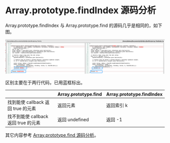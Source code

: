 # Array.prototype.findIndex 源码分析

Array.prototype.findIndex 与 Array.prototype.find 的源码几乎是相同的，如下图。

![findfindIndex](https://raw.githubusercontent.com/xudale/blog/master/assets/findfindIndex.png)

区别主要在于两行代码，已用蓝框标出。

|                                    | Array.prototype.find | Array.prototype.findIndex |
| -----------------------------------| -------------------- | -------------------- |
| 找到能使 callback 返回 true 的元素   | 返回元素 | 返回索引 k |
| 找不到能使 callback 返回 true 的元素 | 返回 undefined | 返回 -1 |

其它内容参考 [Array.prototype.find 源码分析](https://zhuanlan.zhihu.com/p/380442932)。
















